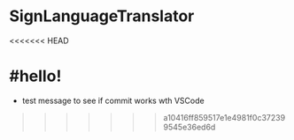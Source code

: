 # SignLanguageTranslator
<<<<<<< HEAD


#hello!
=======
- test message to see if commit works wth VSCode
>>>>>>> a10416ff859517e1e4981f0c372399545e36ed6d
